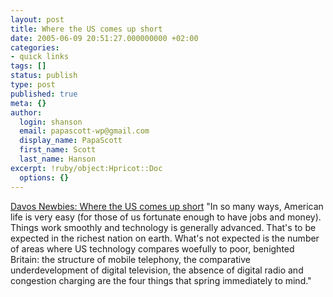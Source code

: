 ```yaml
---
layout: post
title: Where the US comes up short
date: 2005-06-09 20:51:27.000000000 +02:00
categories:
- quick links
tags: []
status: publish
type: post
published: true
meta: {}
author:
  login: shanson
  email: papascott-wp@gmail.com
  display_name: PapaScott
  first_name: Scott
  last_name: Hanson
excerpt: !ruby/object:Hpricot::Doc
  options: {}
---
```

<p><a href="http://www.davosnewbies.com/2005/06/07/where-the-us-comes-up-short/" title="Davos Newbies: Where the US comes up short">Davos Newbies: Where the US comes up short</a> "In so many ways, American life is very easy (for those of us fortunate enough to have jobs and money). Things work smoothly and technology is generally advanced. That's to be expected in the richest nation on earth. What's not expected is the number of areas where US technology compares woefully to poor, benighted Britain: the structure of mobile telephony, the comparative underdevelopment of digital television, the absence of digital radio and congestion charging are the four things that spring immediately to mind."</p>
